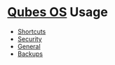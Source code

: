 # [Qubes OS](https://www.qubes-os.org/) Usage

* [Shortcuts](qubes-shortcuts.md)
* [Security](qubes-security.md)
* [General](qubes-general.md)
* [Backups](qubes-backups.md)
